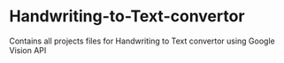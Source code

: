 # Handwriting-to-Text-convertor
Contains all projects files for Handwriting to Text convertor using Google Vision API
